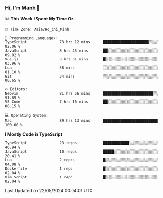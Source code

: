 ### Hi, I'm Manh 👋

<!--START_SECTION:waka-->
📊 **This Week I Spent My Time On** 

```text
🕑︎ Time Zone: Asia/Ho_Chi_Minh

💬 Programming Languages: 
TypeScript               73 hrs 12 mins      █████████████████████░░░░   82.06 % 
JavaScript               8 hrs 45 mins       ██░░░░░░░░░░░░░░░░░░░░░░░   09.82 % 
Vue.js                   3 hrs 31 mins       █░░░░░░░░░░░░░░░░░░░░░░░░   03.96 % 
Lua                      58 mins             ░░░░░░░░░░░░░░░░░░░░░░░░░   01.10 % 
Git                      34 mins             ░░░░░░░░░░░░░░░░░░░░░░░░░   00.65 % 

🔥 Editors: 
Neovim                   81 hrs 56 mins      ███████████████████████░░   91.85 % 
VS Code                  7 hrs 16 mins       ██░░░░░░░░░░░░░░░░░░░░░░░   08.15 % 

💻 Operating System: 
Mac                      89 hrs 13 mins      █████████████████████████   100.00 % 
```

**I Mostly Code in TypeScript** 

```text
TypeScript               23 repos            ████████████░░░░░░░░░░░░░   46.94 % 
JavaScript               10 repos            █████░░░░░░░░░░░░░░░░░░░░   20.41 % 
Lua                      2 repos             █░░░░░░░░░░░░░░░░░░░░░░░░   04.08 % 
Dockerfile               1 repo              █░░░░░░░░░░░░░░░░░░░░░░░░   02.04 % 
Vim Script               1 repo              █░░░░░░░░░░░░░░░░░░░░░░░░   02.04 % 
```




 Last Updated on 22/05/2024 00:04:01 UTC
<!--END_SECTION:waka-->
